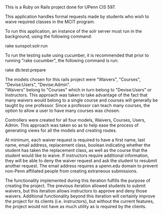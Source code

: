 This is a Ruby on Rails project done for UPenn CIS 597.

This application handles formal requests made by students who wish to waive required classes in the MCIT program.   

To run this application, an instance of the solr server must run in the background, using the following command:

rake sunspot:solr:run

To run the testing suite using cucumber, it is recommended that prior to running "rake cucumber", the following 
command is run:

rake db:test:prepare

The models chosen for this rails project were "Waivers", "Courses", "Devise:Users", "Devise:Admin".  
"Waivers" belong to "Courses" which in turn belong to "Devise:Users" or Instructors.  This approach was taken 
to take advantage of the fact that many waivers would belong to a single course and courses will generally be
taught by one professor.  Since a professor can teach many courses, the option to allow a user to have many 
courses was chosen.

Controllers were created for all four models, Waivers, Courses, Users, Admin.  This approach was taken so as to help
ease the process of generating views for all the models and creating routes.   

At minimum, each waiver request is required to have a first name, last name, email address, replacement class, boolean indicating whether the student has taken the replacement class, as well as the course that the student would like to waive. If instructors require additional information, they will be able to deny the waiver request and ask the student to resubmit another request. The email address requires a upenn.edu domain to prevent non-Penn affiliated people from creating extraneous submissions.

The functionality implemented during this iteration fulfills the purpose of creating the project. The previous iteration allowed students to submit waivers, but this iteration allows instructors to approve and deny those waivers. Additional functionality beyond this iteration will certainly improve the project for its clients (i.e. instructors), but without the current features, the project would not have as much utility as is required by the clients. 

